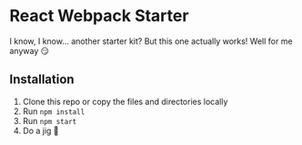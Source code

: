 # React Webpack Starter
I know, I know... another starter kit? But this one actually works! Well for me anyway 😏

## Installation
1. Clone this repo or copy the files and directories locally
2. Run `npm install`
3. Run `npm start`
4. Do a jig 💃